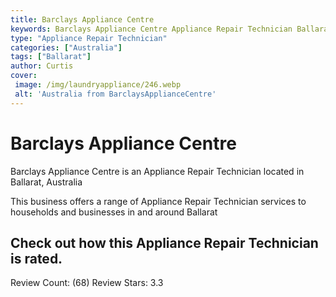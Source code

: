 ```yaml
---
title: Barclays Appliance Centre
keywords: Barclays Appliance Centre Appliance Repair Technician Ballarat Australia 
type: "Appliance Repair Technician"
categories: ["Australia"]
tags: ["Ballarat"]
author: Curtis
cover:
 image: /img/laundryappliance/246.webp
 alt: 'Australia from BarclaysApplianceCentre'
---
```


# Barclays Appliance Centre
Barclays Appliance Centre is an Appliance Repair Technician located in Ballarat, Australia

This business offers a range of Appliance Repair Technician services to households and businesses in and around Ballarat

## Check out how this Appliance Repair Technician is rated.
Review Count: (68)
Review Stars: 3.3
